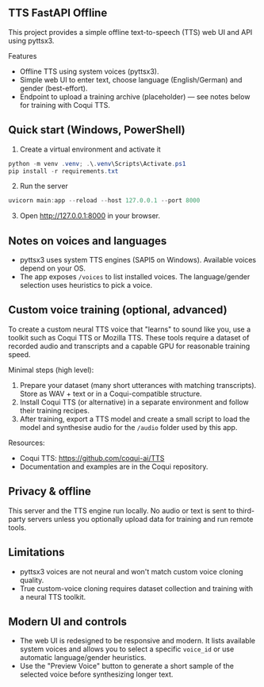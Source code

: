 ## TTS FastAPI Offline

This project provides a simple offline text-to-speech (TTS) web UI and API using pyttsx3.

Features

- Offline TTS using system voices (pyttsx3).
- Simple web UI to enter text, choose language (English/German) and gender (best-effort).
- Endpoint to upload a training archive (placeholder) — see notes below for training with Coqui TTS.

## Quick start (Windows, PowerShell)

1. Create a virtual environment and activate it

```powershell
python -m venv .venv; .\.venv\Scripts\Activate.ps1
pip install -r requirements.txt
```

2. Run the server

```powershell
uvicorn main:app --reload --host 127.0.0.1 --port 8000
```

3. Open http://127.0.0.1:8000 in your browser.

## Notes on voices and languages

- pyttsx3 uses system TTS engines (SAPI5 on Windows). Available voices depend on your OS.
- The app exposes `/voices` to list installed voices. The language/gender selection uses heuristics to pick a voice.

## Custom voice training (optional, advanced)

To create a custom neural TTS voice that "learns" to sound like you, use a toolkit such as Coqui TTS or Mozilla TTS. These tools require a dataset of recorded audio and transcripts and a capable GPU for reasonable training speed.

Minimal steps (high level):

1. Prepare your dataset (many short utterances with matching transcripts). Store as WAV + text or in a Coqui-compatible structure.
2. Install Coqui TTS (or alternative) in a separate environment and follow their training recipes.
3. After training, export a TTS model and create a small script to load the model and synthesise audio for the `/audio` folder used by this app.

Resources:

- Coqui TTS: https://github.com/coqui-ai/TTS
- Documentation and examples are in the Coqui repository.

## Privacy & offline

This server and the TTS engine run locally. No audio or text is sent to third-party servers unless you optionally upload data for training and run remote tools.

## Limitations

- pyttsx3 voices are not neural and won't match custom voice cloning quality.
- True custom-voice cloning requires dataset collection and training with a neural TTS toolkit.

## Modern UI and controls

- The web UI is redesigned to be responsive and modern. It lists available system voices and allows you to select a specific `voice_id` or use automatic language/gender heuristics.
- Use the "Preview Voice" button to generate a short sample of the selected voice before synthesizing longer text.
